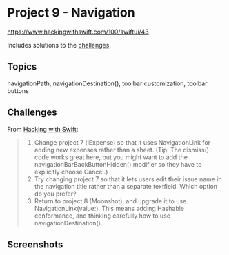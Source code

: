 # Project 9 - Navigation

https://www.hackingwithswift.com/100/swiftui/43

Includes solutions to the [challenges](https://www.hackingwithswift.com/books/ios-swiftui/navigation-wrap-up).

## Topics

navigationPath, navigationDestination(), toolbar customization, toolbar buttons

## Challenges

From [Hacking with Swift](https://www.hackingwithswift.com/books/ios-swiftui/navigation-wrap-up):
>1.  Change project 7 (iExpense) so that it uses NavigationLink for adding new expenses rather than a sheet. (Tip: The dismiss() code works great here, but you might want to add the navigationBarBackButtonHidden() modifier so they have to explicitly choose Cancel.)
>2.  Try changing project 7 so that it lets users edit their issue name in the navigation title rather than a separate textfield. Which option do you prefer?
>3.  Return to project 8 (Moonshot), and upgrade it to use NavigationLink(value:). This means adding Hashable conformance, and thinking carefully how to use navigationDestination().

## Screenshots
